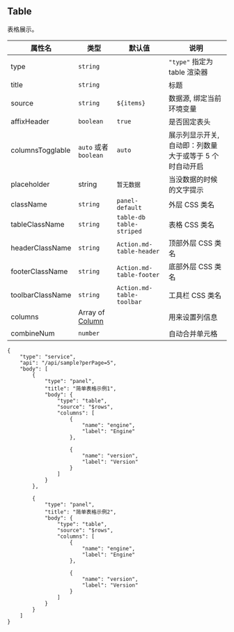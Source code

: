 ## Table

表格展示。

| 属性名           | 类型                          | 默认值                    | 说明                                                    |
| ---------------- | ----------------------------- | ------------------------- | ------------------------------------------------------- |
| type             | `string`                      |                           | `"type"` 指定为 table 渲染器                           |
| title            | `string`                      |                           | 标题                                                    |
| source           | `string`                      | `${items}`                | 数据源, 绑定当前环境变量                                |
| affixHeader      | `boolean`                     | `true`                    | 是否固定表头                                            |
| columnsTogglable | `auto` 或者 `boolean`         | `auto`                    | 展示列显示开关, 自动即：列数量大于或等于 5 个时自动开启 |
| placeholder      | string                        | `暂无数据`                | 当没数据的时候的文字提示                                |
| className        | `string`                      | `panel-default`           | 外层 CSS 类名                                           |
| tableClassName   | `string`                      | `table-db table-striped`  | 表格 CSS 类名                                           |
| headerClassName  | `string`                      | `Action.md-table-header`  | 顶部外层 CSS 类名                                       |
| footerClassName  | `string`                      | `Action.md-table-footer`  | 底部外层 CSS 类名                                       |
| toolbarClassName | `string`                      | `Action.md-table-toolbar` | 工具栏 CSS 类名                                         |
| columns          | Array of [Column](./Column.md)|                           | 用来设置列信息                                          |
| combineNum       | `number`                      |                           | 自动合并单元格                                      |

```schema:height="700" scope="body"
{
    "type": "service",
    "api": "/api/sample?perPage=5",
    "body": [
        {
            "type": "panel",
            "title": "简单表格示例1",
            "body": {
                "type": "table",
                "source": "$rows",
                "columns": [
                    {
                        "name": "engine",
                        "label": "Engine"
                    },

                    {
                        "name": "version",
                        "label": "Version"
                    }
                ]
            }
        },

        {
            "type": "panel",
            "title": "简单表格示例2",
            "body": {
                "type": "table",
                "source": "$rows",
                "columns": [
                    {
                        "name": "engine",
                        "label": "Engine"
                    },

                    {
                        "name": "version",
                        "label": "Version"
                    }
                ]
            }
        }
    ]
}
```
